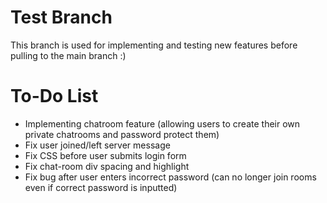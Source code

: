 # Test Branch
This branch is used for implementing and testing new features before pulling to the main branch :)

# To-Do List
   - Implementing chatroom feature (allowing users to create their own private chatrooms and password protect them)
   - Fix user joined/left server message
   - Fix CSS before user submits login form
   - Fix chat-room div spacing and highlight
   - Fix bug after user enters incorrect password (can no longer join rooms even if correct password is inputted)
